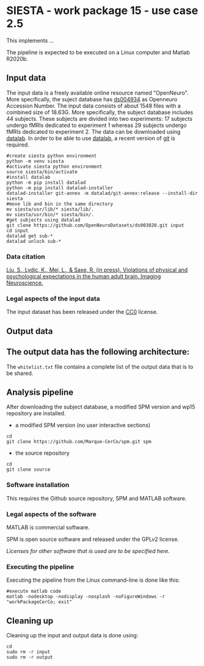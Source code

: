 # SIESTA - work package 15 - use case 2.5

This implements ...

The pipeline is expected to be executed on a Linux computer and Matlab R2020b.

## Input data

The input data is a freely available online resource named "OpenNeuro". More specifically, the suject database has [ds004934](doi:10.18112/openneuro.ds004934.v1.0.0) as Openneuro Accession Number. The input data consists of about 1548 files with a combined size of 18.63G. More specifically, the subject database includes 44 subjects. These subjects are divided into two experiments: 17 subjects undergo fMRIs dedicated to experiment 1 whereas 29 subjects undergo fMRIs dedicated to experiment 2. The data can be downloaded using [datalab](https://www.datalad.org/). In order to be able to use [datalab](https://www.datalad.org/), a recent version of [git]( https://git-scm.com/downloads) is required.

````
#create siesta python environment
python -m venv siesta
#activate siesta python environment
source siesta/bin/activate
#install datalab 
python -m pip install datalad
python -m pip install datalad-installer
datalad-installer git-annex -m datalad/git-annex:release --install-dir siesta
#move lib and bin in the same directory
mv siesta/usr/lib/* siesta/lib/.
mv siesta/usr/bin/* siesta/bin/.
#get subjects using datalad
git clone https://github.com/OpenNeuroDatasets/ds003020.git input
cd input 
datalad get sub-*
datalad unlock sub-*
````
### Data citation

[Liu, S., Lydic, K., Mei, L., & Saxe, R. (in press). Violations of physical and psychological expectations in the human adult brain. Imaging Neuroscience.](https://doi.org/10.1162/imag_a_00068)

### Legal aspects of the input data
The input dataset has been released under the [CC0](https://spdx.org/licenses/CC0-1.0.html) license.

## Output data

The output data has the following architecture:
- 

The `whitelist.txt` file contains a complete list of the output data that is to be shared. 

## Analysis pipeline

After downloading the subject database, a modified SPM version and wp15 repository are installed.
- a modified SPM version (no user interactive sections)
````
cd
git clone https://github.com/Marque-CerCo/spm.git spm
````
- the source repository
````
cd
git clone source
````

### Software installation

This requires the Github source repository, SPM and MATLAB software. 

### Legal aspects of the software

MATLAB is commercial software.

SPM is open source software and released under the GPLv2 license.

_Licenses for other software that is used are to be specified here._

### Executing the pipeline

Executing the pipeline from the Linux command-line is done like this:
````
#execute matlab code
matlab -nodesktop -nodisplay -nosplash -noFigureWindows -r "workPackageCerCo; exit"
````

## Cleaning up

Cleaning up the input and output data is done using:
````
cd
sudo rm -r input
sudo rm -r output
````
